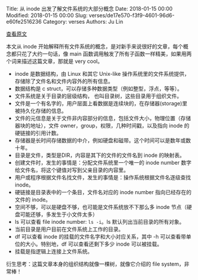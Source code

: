 Title: 从 inode 出发了解文件系统的大部分概念
Date: 2018-01-15 00:00
Modified: 2018-01-15 00:00
Slug: verses/de17e570-f3f9-4601-96d6-e60fe2516236
Category: verses
Authors: Ju Lin

[查看原文](http://www.linfo.org/inode.html)

本文从 inode 开始解释所有文件系统的概念，是对新手来说很好的文章，每个概念都只花了大约一句话，像 main 函数调用触发了所有子函数一样精美，如果用两个词来描述这篇文章，那就是 very cool。

* inode 是数据结构，由 Linux 和其它 Unix-like 操作系统里的文件系统提供，存储除了文件名和文件内容外的所有信息。
* 数据结构是 c struct，可以存储多种数据类型（例如整型，浮点，等等）。
* 文件系统是关于目录的层级结构， 也叫目录树，这些目录用于组织文件。
* 文件是一个有名字的，用户层面上看数据是连续块的，在存储器(storage)里被持久化存储的信息。
* 文件的元信息是关于文件非内容部分的信息，包括文件大小，物理位置（存储器块的地址），文件 owner，group，权限，几种时间戳，以及指向 inode 的硬链接的引用计数。
* 存储器是长时间存储数据的中介，例如硬盘和磁带。这个时间可以是数年或数十年。
* 目录是文件，类型是DIR，内容是其下的文件的文件名到 inode 的映射表。
* 创建文件时，发生的事情是：分配文件系统里一个唯一的 inode number 数字给文件名，将这个键值对写到父亲目录的内容里。
* 用户或程序根据文件名找文件，发生的事情是：操作系统根据文件名逐级查找 inode。
* 硬链接是目录表中的一个条目，文件名对应的 inode number 指向已经存在的文件的 inode。
* 空间不够，可以是硬盘不够，也可能是文件系统放不下那么多 inode 节点（硬盘可能还够，多发生于小文件太多）
* ls 可以查看 file inode number: `ls -i`。ls 默认列出当前目录的所有对象。
* 当前目录是用户目前在文件系统上工作的目录。
* df 可以查看 inode 的挂载的文件名字和大小对应关系，其中 -h 可以查看带单位的大小。特别地，df 可以查看还剩下多少 inode 可以被挂载。
* 挂载是指逻辑上连接上文件系统。

衍生思考：这篇文章本身的组织结构就像一棵树，就像它介绍的 file system，非常棒！
